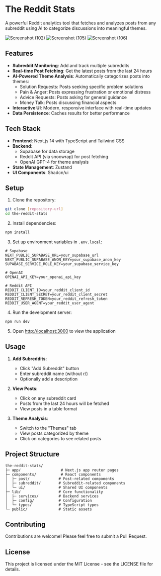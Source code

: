 # The Reddit Stats

A powerful Reddit analytics tool that fetches and analyzes posts from any subreddit using AI to categorize discussions into meaningful themes.

![Screenshot (102)](https://github.com/user-attachments/assets/433bba9d-a4be-4de0-8589-6472b2e62de2)
![Screenshot (105)](https://github.com/user-attachments/assets/855c8af0-6014-46fd-a3a5-34e0477e37d5)
![Screenshot (106)](https://github.com/user-attachments/assets/a07c13fe-968e-479f-89de-87f00150b3d7)

## Features

- **Subreddit Monitoring**: Add and track multiple subreddits
- **Real-time Post Fetching**: Get the latest posts from the last 24 hours
- **AI-Powered Theme Analysis**: Automatically categorizes posts into themes:
  - Solution Requests: Posts seeking specific problem solutions
  - Pain & Anger: Posts expressing frustration or emotional distress
  - Advice Requests: Posts asking for general guidance
  - Money Talk: Posts discussing financial aspects
- **Interactive UI**: Modern, responsive interface with real-time updates
- **Data Persistence**: Caches results for better performance

## Tech Stack

- **Frontend**: Next.js 14 with TypeScript and Tailwind CSS
- **Backend**: 
  - Supabase for data storage
  - Reddit API (via snoowrap) for post fetching
  - OpenAI GPT-4 for theme analysis
- **State Management**: Zustand
- **UI Components**: Shadcn/ui

## Setup

1. Clone the repository:
```bash
git clone [repository-url]
cd the-reddit-stats
```

2. Install dependencies:
```bash
npm install
```

3. Set up environment variables in `.env.local`:
```env
# Supabase
NEXT_PUBLIC_SUPABASE_URL=your_supabase_url
NEXT_PUBLIC_SUPABASE_ANON_KEY=your_supabase_anon_key
SUPABASE_SERVICE_ROLE_KEY=your_supabase_service_key

# OpenAI
OPENAI_API_KEY=your_openai_api_key

# Reddit API
REDDIT_CLIENT_ID=your_reddit_client_id
REDDIT_CLIENT_SECRET=your_reddit_client_secret
REDDIT_REFRESH_TOKEN=your_reddit_refresh_token
REDDIT_USER_AGENT=your_reddit_user_agent
```

4. Run the development server:
```bash
npm run dev
```

5. Open [http://localhost:3000](http://localhost:3000) to view the application

## Usage

1. **Add Subreddits**:
   - Click "Add Subreddit" button
   - Enter subreddit name (without r/)
   - Optionally add a description

2. **View Posts**:
   - Click on any subreddit card
   - Posts from the last 24 hours will be fetched
   - View posts in a table format

3. **Theme Analysis**:
   - Switch to the "Themes" tab
   - View posts categorized by theme
   - Click on categories to see related posts

## Project Structure

```
the-reddit-stats/
├─ app/                  # Next.js app router pages
├─ components/           # React components
│  ├─ post/             # Post-related components
│  ├─ subreddit/        # Subreddit-related components
│  └─ ui/               # Shared UI components
├─ lib/                 # Core functionality
│  ├─ services/         # Backend services
│  ├─ config/           # Configuration
│  └─ types/            # TypeScript types
└─ public/              # Static assets
```

## Contributing

Contributions are welcome! Please feel free to submit a Pull Request.

## License

This project is licensed under the MIT License - see the LICENSE file for details.
